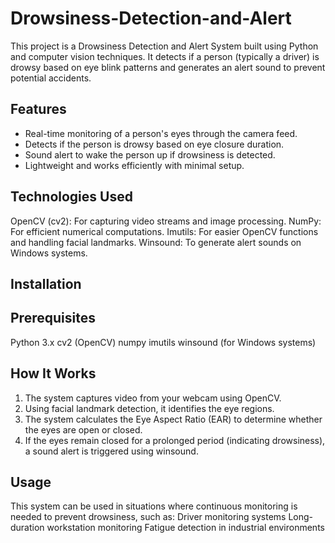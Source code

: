 # Drowsiness-Detection-and-Alert
This project is a Drowsiness Detection and Alert System built using Python and computer vision techniques. It detects if a person (typically a driver) is drowsy based on eye blink patterns and generates an alert sound to prevent potential accidents.

## Features
- Real-time monitoring of a person's eyes through the camera feed.
- Detects if the person is drowsy based on eye closure duration.
- Sound alert to wake the person up if drowsiness is detected.
- Lightweight and works efficiently with minimal setup.

## Technologies Used
OpenCV (cv2): For capturing video streams and image processing.
NumPy: For efficient numerical computations.
Imutils: For easier OpenCV functions and handling facial landmarks.
Winsound: To generate alert sounds on Windows systems.

## Installation
## Prerequisites
Python 3.x
cv2 (OpenCV)
numpy
imutils
winsound (for Windows systems)

## How It Works
1. The system captures video from your webcam using OpenCV.
2. Using facial landmark detection, it identifies the eye regions.
3. The system calculates the Eye Aspect Ratio (EAR) to determine whether the eyes are open or closed.
4. If the eyes remain closed for a prolonged period (indicating drowsiness), a sound alert is triggered using winsound.

## Usage
This system can be used in situations where continuous monitoring is needed to prevent drowsiness, such as:
Driver monitoring systems
Long-duration workstation monitoring
Fatigue detection in industrial environments
